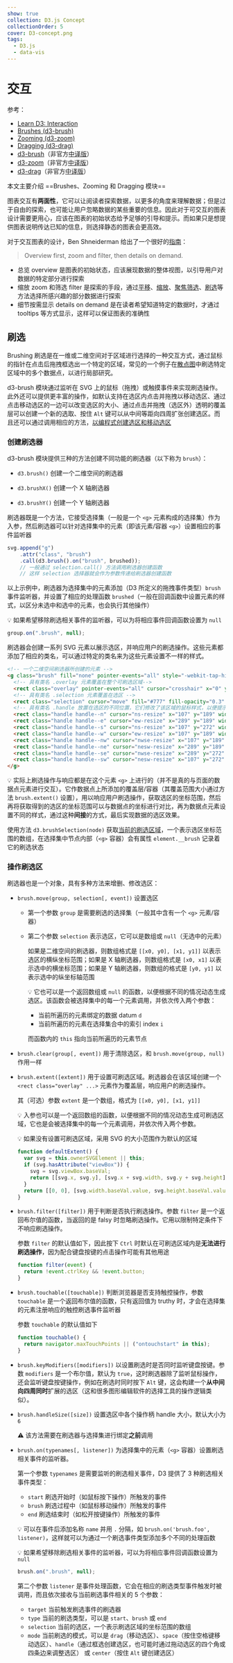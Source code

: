 ```yaml
---
show: true
collection: D3.js Concept
collectionOrder: 5
cover: D3-concept.png
tags:
  - D3.js
  - data-vis
---
```


# 交互

参考：

* [Learn D3: Interaction](https://observablehq.com/@d3/learn-d3-interaction?collection=@d3/learn-d3)
* [Brushes (d3-brush)](https://github.com/d3/d3/blob/main/API.md#brushes-d3-brush)
* [Zooming (d3-zoom)](https://github.com/d3/d3/blob/main/API.md#zooming-d3-zoom)
* [Dragging (d3-drag)](https://github.com/d3/d3/blob/main/API.md#dragging-d3-drag)
* [d3-brush](https://github.com/d3/d3-brush)（非官方[中译版](https://github.com/xswei/d3-brush)）
* [d3-zoom](https://github.com/d3/d3-zoom)（非官方[中译版](https://github.com/xswei/d3-zoom)）
* [d3-drag](https://github.com/d3/d3-drag)（非官方[中译版](https://github.com/xswei/d3-drag)）

本文主要介绍 ==Brushes、Zooming 和 Dragging 模块==

图表交互有**两面性**，它可以让阅读者探索数据，以更多的角度来理解数据；但是过于自由的探索，也可能让用户忽略数据的某些重要的信息。因此对于可交互的图表设计需要更用心，应该在图表的初始状态给予足够的引导和提示。而如果只是想提供图表说明传达已知的信息，则选择静态的图表会更高效。

对于交互图表的设计，Ben Shneiderman 给出了一个很好的[指南](https://www.cs.umd.edu/~ben/papers/Shneiderman1996eyes.pdf)：

> Overview first,
zoom and filter,
then details on demand.

* 总览 overview 是图表的初始状态，应该展现数据的整体视图，以引导用户对数据的特定部分进行探索
* 缩放 zoom 和筛选 filter 是探索的手段，通过[平移](https://observablehq.com/@d3/pannable-chart)、[缩放](https://observablehq.com/@d3/zoomable-area-chart)、[聚焦筛选](https://observablehq.com/@d3/zoomable-area-chart)、[刷选](https://observablehq.com/@d3/brushable-scatterplot-matrix)等方法选择所感兴趣的部分数据进行探索
* 细节按需显示 details on demand 是在读者希望知道特定的数据时，才通过 tooltips 等方式显示，这样可以保证图表的准确性

## 刷选
Brushing 刷选是在一维或二维空间对于区域进行选择的一种交互方式，通过鼠标的指针在点击后拖拽框选出一个特定的区域，常见的一个例子在[散点图](https://observablehq.com/@d3/brushable-scatterplot-matrix)中刷选特定区域中的多个数据点，以进行局部研究。

d3-brush 模块通过监听在 SVG 上的鼠标（拖拽）或触摸事件来实现刷选操作。此外还可以提供更丰富的操作，如默认支持在选区内点击并拖拽以移动选区、通过点击移动选区的一边可以改变选区的大小、通过点击并拖拽（选区外）透明的覆盖层可以创建一个新的选取、按住 `Alt` 键可以从中间等距向四周扩张创建选区。而且还可以通过调用相应的方法，[以编程式创建选区和移动选区](https://observablehq.com/@d3/brush-snapping-transitions)

### 创建刷选器
d3-brush 模块提供三种的方法创建不同功能的刷选器（以下称为 `brush`）：

* `d3.brush()` 创建一个二维空间的刷选器

* `d3.brushX()` 创建一个 X 轴刷选器

* `d3.brushY()` 创建一个 Y 轴刷选器

刷选器既是一个方法，它接受选择集（一般是一个 `<g>` 元素构成的选择集）作为入参，然后刷选器可以针对选择集中的元素（即该元素/容器 `<g>`）设置相应的事件监听器

```js
svg.append("g")
    .attr("class", "brush")
    .call(d3.brush().on("brush", brushed));
    // 一般通过 selection.call() 方法调用刷选器创建函数
    // 这样 selection 选择器就会作为参数传递给刷选器创建函数
```

以上示例中，刷选器为选择集中的元素添加（D3 所定义的拖拽事件类型）`brush` 事件监听器，并设置了相应的处理函数 `brushed`（一般在回调函数中设置元素的样式，以区分未选中和选中的元素，也会执行其他操作）

:bulb: 如果希望移除刷选相关事件的监听器，可以为将相应事件回调函数设置为 `null`

```js
group.on(".brush", null);
```

刷选器会创建一系列 SVG 元素以展示选区，并响应用户的刷选操作。这些元素都添加了相应的类名，可以通过特定的类名来为这些元素设置不一样的样式。

```html
<!-- 一个二维空间刷选器所创建的元素 -->
<g class="brush" fill="none" pointer-events="all" style="-webkit-tap-highlight-color: rgba(0, 0, 0, 0);">
  <!-- 具有类名 .overlay 元素覆盖在整个可刷选区域-->
  <rect class="overlay" pointer-events="all" cursor="crosshair" x="0" y="0" width="960" height="500"></rect>
  <!-- 具有类名 .selection 元素覆盖在选区 -->
  <rect class="selection" cursor="move" fill="#777" fill-opacity="0.3" stroke="#fff" shape-rendering="crispEdges" x="112" y="194" width="182" height="83"></rect>
  <!-- 具有类名 .handle 放置在选区的不同位置，它们修改了该区域的鼠标样式，以便提示用户在选区的不同区域可以进行不同的交互 -->
  <rect class="handle handle--n" cursor="ns-resize" x="107" y="189" width="192" height="10"></rect>
  <rect class="handle handle--e" cursor="ew-resize" x="289" y="189" width="10" height="93"></rect>
  <rect class="handle handle--s" cursor="ns-resize" x="107" y="272" width="192" height="10"></rect>
  <rect class="handle handle--w" cursor="ew-resize" x="107" y="189" width="10" height="93"></rect>
  <rect class="handle handle--nw" cursor="nwse-resize" x="107" y="189" width="10" height="10"></rect>
  <rect class="handle handle--ne" cursor="nesw-resize" x="289" y="189" width="10" height="10"></rect>
  <rect class="handle handle--se" cursor="nwse-resize" x="289" y="272" width="10" height="10"></rect>
  <rect class="handle handle--sw" cursor="nesw-resize" x="107" y="272" width="10" height="10"></rect>
</g>
```

:bulb: 实际上刷选操作与响应都是在这个元素 `<g>` 上进行的（并不是真的与页面的数据点元素进行交互）。它作数据点上所添加的覆盖层/容器（其覆盖范围大小通过方法 `brush.extent()` 设置），用以响应用户刷选操作，获取选区的坐标范围，然后再将获取得到的选区的坐标范围可以与数据点的坐标进行对比，再为数据点元素设置不同的样式，通过这种**间接**的方式，最后实现数据的选区效果。

使用方法 `d3.brushSelection(node)` 获取[当前的刷选区域](https://observablehq.com/@d3/double-click-brush-clear)，一个表示选区坐标范围的数组，在选择集中节点内部（`<g>` 容器）会有属性 `element.__brush` 记录着它的刷选状态

### 操作刷选区
刷选器也是一个对象，具有多种方法来增删、修改选区：

* `brush.move(group, selection[, event])` 设置选区
  * 第一个参数 `group` 是需要刷选的选择集（一般其中含有一个 `<g>` 元素/容器）
  * 第二个参数 `selection` 表示选区，它可以是数组或 `null`（无选中的元素）

    如果是二维空间的刷选器，则数组格式是 `[[x0, y0], [x1, y1]]` 以表示选区的横纵坐标范围；如果是 X 轴刷选器，则数组格式是 `[x0, x1]` 以表示选中的横坐标范围；如果是 Y 轴刷选器，则数组的格式是 `[y0, y1]` 以表示选中的纵坐标轴范围

    :bulb: 它也可以是一个返回数组或 `null` 的函数，以便根据不同的情况动态生成选区。该函数会被选择集中的每一个元素调用，并依次传入两个参数：

      * 当前所遍历的元素绑定的数据 datum `d`
      * 当前所遍历的元素在选择集合中的索引 index `i`

      而函数内的 `this` 指向当前所遍历的元素节点

* `brush.clear(group[, event])` 用于清除选区，和 `brush.move(group, null)` 作用一样

* `brush.extent([extent])` 用于设置可刷选区域。刷选器会在该区域创建一个 `<rect class="overlay" ...>` 元素作为覆盖层，响应用户的刷选操作。

  其（可选）参数 `extent` 是一个数组，格式为 `[[x0, y0], [x1, y1]]`

  :bulb: 入参也可以是一个返回数组的函数，以便根据不同的情况动态生成可刷选区域，它也是会被选择集中的每一个元素调用，并依次传入两个参数。

  :bulb: 如果没有设置可刷选区域，采用 SVG 的大小范围作为默认的区域

  ```js
  function defaultExtent() {
    var svg = this.ownerSVGElement || this;
    if (svg.hasAttribute("viewBox")) {
      svg = svg.viewBox.baseVal;
      return [[svg.x, svg.y], [svg.x + svg.width, svg.y + svg.height]];
    }
    return [[0, 0], [svg.width.baseVal.value, svg.height.baseVal.value]];
  }
  ```

* `brush.filter([filter])` 用于判断是否执行刷选操作。参数 `filter` 是一个返回布尔值的函数，当返回的是 falsy 时忽略刷选操作。它用以限制特定条件下不响应刷选操作。

  参数 `filter` 的默认值如下，因此按下 `Ctrl` 时默认在可刷选区域内是**无法进行刷选操作**，因为配合键盘按键的点击操作可能有其他用途

  ```js
  function filter(event) {
    return !event.ctrlKey && !event.button;
  }
  ```

* `brush.touchable([touchable])` 判断浏览器是否支持触控操作，参数 `touchable` 是一个返回布尔值的函数，只有返回值为 truthy 时，才会在选择集的元素注册响应的触控刷选事件监听器

  参数 `touchable` 的默认值如下

  ```js
  function touchable() {
    return navigator.maxTouchPoints || ("ontouchstart" in this);
  }
  ```

* `brush.keyModifiers([modifiers])` 以设置刷选时是否同时监听键盘按键。参数 `modifiers` 是一个布尔值，默认为 `true`，这时刷选器除了监听鼠标操作，还会监听键盘按键操作，例如在刷选时同时按下 `Alt` 键，这会构建一个**从中间向四周同时**扩展的选区（这和很多图形编辑软件的选择工具的操作逻辑类似）。

* `brush.handleSize([size])` 设置选区中各个操作柄 handle 大小，默认大小为 `6`

  :warning: 该方法需要在刷选器与选择集进行绑定**之前**调用

* `brush.on(typenames[, listener])` 为选择集中的元素（`<g>` 容器）设置刷选相关事件的监听器。

  第一个参数 `typenames` 是需要监听的刷选相关事件，D3 提供了 3 种刷选相关事件类型：
    * `start` 刷选开始时（如鼠标按下操作）所触发的事件
    * `brush` 刷选过程中（如鼠标移动操作）所触发的事件
    * `end` 刷选结束时（如松开按键操作）所触发的事件

  :bulb: 可以在事件后添加名称 `name` 并用 `.` 分隔，如 `brush.on('brush.foo', listener)`，这样就可以为通过一个刷选事件类型添加多个不同的处理函数

  :bulb: 如果希望移除刷选相关事件的监听器，可以为将相应事件回调函数设置为 `null`

  ```js
  brush.on(".brush", null);
  ```

  第二个参数 `listener` 是事件处理函数，它会在相应的刷选类型事件触发时被调用，而且依次接收与当前刷选事件相关的 5 个参数：

  * `target` 当前触发刷选事件的刷选器
  * `type` 当前的刷选类型，可以是 `start`、`brush` 或 `end`
  * `selection` 当前的选区，一个表示刷选区域的坐标范围的数组
  * `mode` 当前刷选的模式，可以是 `drag`（移动选区）、`space`（按住空格键移动选区）、`handle`（通过框选创建选区，也可能时通过拖动选区的四个角或四条边来调整选区） 或 `center`（按住 `Alt` 键创建选区）